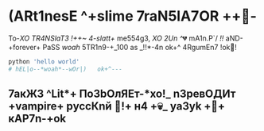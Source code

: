 # (ARt1nesE ^+slime 7raN5lA7OR ++💯-

To-_XO TR4NSlaT3 !++~ 4-slatt+_ me554g3, *XO 2Un ^*💔 mA1n.P`/ _!!_ aND-+forever+ PaSS _woah_ 5TR1n9-+_100 as _!!\*-4n ok+^ 4RgumEn7 !ok🦋!

```python
python 'hello world'
# hEL|o--*woah*--wOr|)   ok+^---
```

## 7акЖ3 ^Lit*+ ПоЗbОлЯЕт-*xo!_ n3pевОДИт +vampire+ рycсКnй 💫!+ н4 +💀_ yaЗyk +👹+ кАР7n-+ok
